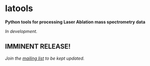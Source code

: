 # latools
**Python tools for processing Laser Ablation mass spectrometry data**

*In development.*

## IMMINENT RELEASE!

*Join the [mailing list](https://groups.google.com/forum/#!forum/latools) to be kept updated.*
